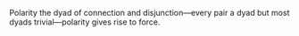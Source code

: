 Polarity the dyad of connection and disjunction—every pair a dyad but most dyads trivial—polarity gives rise to force.

